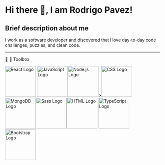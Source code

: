 # Hi there 👋,  I am Rodrigo Pavez!

## Brief description about me
I work as a software developer and discovered that I love day-to-day code challenges, puzzles, and clean code.


--------------------------------

:briefcase: :wrench: Toolbox

<img src="https://upload.wikimedia.org/wikipedia/commons/a/a7/React-icon.svg" alt="React Logo" width="100" /> <img src="https://upload.wikimedia.org/wikipedia/commons/6/6a/JavaScript-logo.png" alt="JavaScript Logo" width="100" /><img src="https://upload.wikimedia.org/wikipedia/commons/d/d9/Node.js_logo.svg" alt="Node.js Logo" width="100" />><img src="https://upload.wikimedia.org/wikipedia/commons/d/d5/CSS3_logo_and_wordmark.svg" alt="CSS Logo" width="100" /><img src="https://cdn.iconscout.com/icon/free/png-256/mongodb-3-1175140.png" alt="MongoDB Logo" width="100" /><img src="https://upload.wikimedia.org/wikipedia/commons/9/96/Sass_Logo_Color.svg" alt="Sass Logo" width="100" /><img src="https://upload.wikimedia.org/wikipedia/commons/6/61/HTML5_logo_and_wordmark.svg" alt="HTML Logo" width="100" /> <img src="https://www.vectorlogo.zone/logos/typescriptlang/typescriptlang-icon.svg" alt="TypeScript Logo" width="100" />
<img src="https://getbootstrap.com/docs/5.0/assets/brand/bootstrap-logo.svg" alt="Bootstrap Logo" width="100" />

























<!--


**RodrigoPavezReyes/RodrigoPavezReyes** is a ✨ _special_ ✨ repository because its `README.md` (this file) appears on your GitHub profile.

Here are some ideas to get you started:

- 🔭 I’m currently working on ...
- 🌱 I’m currently learning ...
- 👯 I’m looking to collaborate on ...
- 🤔 I’m looking for help with ...
- 💬 Ask me about ...
- 📫 How to reach me: ...
- 😄 Pronouns: ...
- ⚡ Fun fact: ...
-->
